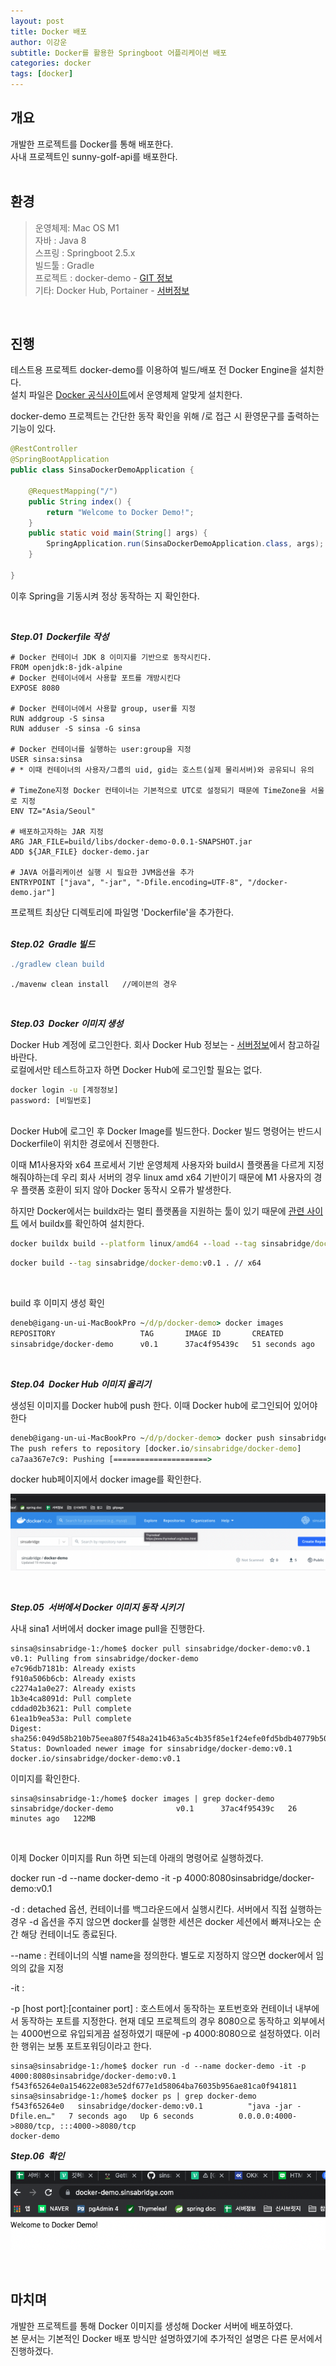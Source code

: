 ```yaml
---
layout: post
title: Docker 배포
author: 이강운
subtitle: Docker를 활용한 Springboot 어플리케이션 배포
categories: docker
tags: [docker]
---
```


개요
-------------

개발한 프로젝트를 Docker를 통해 배포한다.<br>
사내 프로젝트인 sunny-golf-api를 배포한다.
<br><br>

환경
-------------
> 운영체제: Mac OS M1<br>
> 자바 : Java 8<br>
> 스프링 : Springboot 2.5.x<br> 
> 빌드툴 : Gradle<br>
> 프로젝트 : docker-demo - [GIT 정보][1]<br>
> 기타: Docker Hub, Portainer - [서버정보][2]

<br>

진행
-------------
테스트용 프로젝트 docker-demo를 이용하여 빌드/배포 전 Docker Engine을 설치한다.<br>
설치 파일은 [Docker 공식사이트][3]에서 운영체제 알맞게 설치한다.<br>

docker-demo 프로젝트는 간단한 동작 확인을 위해 /로 접근 시 환영문구를 출력하는 기능이 있다. 
```java
@RestController
@SpringBootApplication
public class SinsaDockerDemoApplication {

    @RequestMapping("/")
    public String index() {
        return "Welcome to Docker Demo!";
    }
    public static void main(String[] args) {
        SpringApplication.run(SinsaDockerDemoApplication.class, args);
    }

}
```

이후 Spring을 기동시켜 정상 동작하는 지 확인한다.<br>

<br>

***Step.01&nbsp; Dockerfile 작성***<br>
```docker
# Docker 컨테이너 JDK 8 이미지를 기반으로 동작시킨다.
FROM openjdk:8-jdk-alpine
# Docker 컨테이너에서 사용할 포트를 개방시킨다
EXPOSE 8080

# Docker 컨테이너에서 사용할 group, user를 지정
RUN addgroup -S sinsa
RUN adduser -S sinsa -G sinsa

# Docker 컨테이너를 실행하는 user:group을 지정
USER sinsa:sinsa
# * 이때 컨테이너의 사용자/그룹의 uid, gid는 호스트(실제 물리서버)와 공유되니 유의

# TimeZone지정 Docker 컨테이너는 기본적으로 UTC로 설정되기 때문에 TimeZone을 서울로 지정
ENV TZ="Asia/Seoul"

# 배포하고자하는 JAR 지정
ARG JAR_FILE=build/libs/docker-demo-0.0.1-SNAPSHOT.jar
ADD ${JAR_FILE} docker-demo.jar

# JAVA 어플리케이션 실행 시 필요한 JVM옵션을 추가
ENTRYPOINT ["java", "-jar", "-Dfile.encoding=UTF-8", "/docker-demo.jar"]
```

프로젝트 최상단 디렉토리에 파일명 'Dockerfile'을 추가한다.
<br><br>

***Step.02&nbsp; Gradle 빌드***<br>

```gradle
./gradlew clean build
```
```maven
./mavenw clean install   //메이븐의 경우
```

<br>

***Step.03&nbsp; Docker 이미지 생성***<br>

Docker Hub 계정에 로그인한다. 회사 Docker Hub 정보는 - [서버정보][2]에서 참고하길 바란다.<br>
로컬에서만 테스트하고자 하면 Docker Hub에 로그인할 필요는 없다.
```cmd
docker login -u [계정정보]
password: [비밀번호]
```
<br>
Docker Hub에 로그인 후 Docker Image를 빌드한다. Docker 빌드 명령어는 반드시 Dockerfile이 위치한 경로에서 진행한다.<br>


이때 M1사용자와 x64 프로세서 기반 운영체제 사용자와 build시 플랫폼을 다르게 지정해줘야하는데 우리 회사 서버의 경우 linux amd x64 기반이기 때문에 M1 사용자의 경우 플랫폼 호환이 되지 않아 Docker 동작시 오류가 발생한다.<br>

하지만 Docker에서는 buildx라는 멀티 플랫폼을 지원하는 툴이 있기 때문에 [관련 사이트][3] 에서 buildx를 확인하여 설치한다. <br>


```cmd 
docker buildx build --platform linux/amd64 --load --tag sinsabridge/docker-demo:v0.1 . // M1
```

```cmd 
docker build --tag sinsabridge/docker-demo:v0.1 . // x64 
```
<br>

build 후 이미지 생성 확인
```cmd
deneb@igang-un-ui-MacBookPro ~/d/p/docker-demo> docker images
REPOSITORY                   TAG       IMAGE ID       CREATED          SIZE
sinsabridge/docker-demo      v0.1      37ac4f95439c   51 seconds ago   122MB
```

<br>

***Step.04&nbsp; Docker Hub 이미지 올리기***<br>

생성된 이미지를 Docker hub에 push 한다. 이때 Docker hub에 로그인되어 있어야 한다<br>
```cmd
deneb@igang-un-ui-MacBookPro ~/d/p/docker-demo> docker push sinsabridge/docker-demo:v0.1
The push refers to repository [docker.io/sinsabridge/docker-demo]
ca7aa367e7c9: Pushing [=====================>                             ]  7.472MB/17.5MB

```

docker hub페이지에서 docker image를 확인한다.<br>

![docker hub 확인](/assets/images/posts/docker/docker_01.png)

<br>

***Step.05&nbsp; 서버에서 Docker 이미지 동작 시키기***<br>

사내 sina1 서버에서 docker image pull을 진행한다.<br>

```shell
sinsa@sinsabridge-1:/home$ docker pull sinsabridge/docker-demo:v0.1
v0.1: Pulling from sinsabridge/docker-demo
e7c96db7181b: Already exists 
f910a506b6cb: Already exists 
c2274a1a0e27: Already exists 
1b3e4ca8091d: Pull complete 
cddad02b3621: Pull complete 
61ea1b9ea53a: Pull complete 
Digest: sha256:049d58b210b75eea807f548a241b463a5c4b35f85e1f24efe0fd5bdb40779b50
Status: Downloaded newer image for sinsabridge/docker-demo:v0.1
docker.io/sinsabridge/docker-demo:v0.1

```

이미지를 확인한다.<br>
```shell
sinsa@sinsabridge-1:/home$ docker images | grep docker-demo
sinsabridge/docker-demo              v0.1      37ac4f95439c   26 minutes ago   122MB
```
<br>

이제 Docker 이미지를 Run 하면 되는데 아래의 명령어로 실행하겠다.

docker run -d --name docker-demo -it -p 4000:8080sinsabridge/docker-demo:v0.1

-d : detached 옵션, 컨테이너를 백그라운드에서 실행시킨다. 서버에서 직접 실행하는 경우 -d 옵션을 주지 않으면
docker를 실행한 세션은 docker 세션에서 빠져나오는 순간 해당 컨테이너도 종료된다.<br>

--name : 컨테이너의 식별 name을 정의한다. 별도로 지정하지 않으면 docker에서 임의의 값을 지정<br>

-it : <br>

-p [host port]:[container port] : 호스트에서 동작하는 포트번호와 컨테이너 내부에서 동작하는 포트를 지정한다. 현재 데모 프로젝트의 경우 8080으로 동작하고 외부에서는 4000번으로 유입되게끔 설정하였기 때문에
-p 4000:8080으로 설정하였다. 이러한 행위는 보통 포트포워딩이라고 한다.<br>

```shell
sinsa@sinsabridge-1:/home$ docker run -d --name docker-demo -it -p 4000:8080sinsabridge/docker-demo:v0.1
f543f65264e0a154622e083e52df677e1d58064ba76035b956ae81ca0f941811
sinsa@sinsabridge-1:/home$ docker ps | grep docker-demo
f543f65264e0   sinsabridge/docker-demo:v0.1          "java -jar -Dfile.en…"   7 seconds ago   Up 6 seconds          0.0.0.0:4000->8080/tcp, :::4000->8080/tcp                                                                                              docker-demo
```


***Step.06&nbsp; 확인***<br>

![docker hub 확인](/assets/images/posts/docker/docker_02.png)

<br>

마치며
-------------
개발한 프로젝트를 통해 Docker 이미지를 생성해 Docker 서버에 배포하였다.<br>
본 문서는 기본적인 Docker 배포 방식만 설명하였기에 추가적인 설명은 다른 문서에서 진행하겠다.<br>

<br>


[1]: https://github.com/sinsa-bridge/sunny-golf-api

[2]: https://docs.google.com/spreadsheets/d/1LoUkgDEFxzyPy2gPzXG0IDIT0vRcqf-rSvPzUhbWWWY/edit#gid=0

[3]: https://docs.docker.com/engine/install/

[4]: https://docs.docker.com/buildx/working-with-buildx/